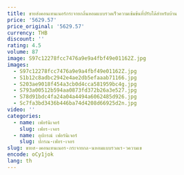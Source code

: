 ```yaml
---
title: ขายส่งคอนเทนเนอร์กระจายกลิ่นหอมแบบรวดเร็วความเข้มข้นที่ปรับได้สําหรับบ้าน
price: '5629.57'
price_original: '5629.57'
currency: THB
discount: ''
rating: 4.5
volume: 87
image: S97c12278fcc7476a9e9a4fbf49e01162Z.jpg
images:
  - S97c12278fcc7476a9e9a4fbf49e01162Z.jpg
  - S1b12c8adbc2942e4ae2db5efaaab71166.jpg
  - S203ae9018f454a3cb0d4cca581959bc4g.jpg
  - S793a00512b594aa0873fd372b26a3e527.jpg
  - S78d91bdc4fa24a04a4494a6062485d926.jpg
  - Sc7fa3bd3436b446ba74d4208d66925d2n.jpg
video: ''
categories:
  - name: เฟอร์นิเจอร์
    slug: เฟอร-เจอร
  - name: อุปกรณ์ เฟอร์นิเจอร์
    slug: ปกรณ-เฟอร-เจอร
slug: ขายส-งคอนเทนเนอร-กระจายกล-นหอมแบบรวดเร-วความเข
encode: oCy1jok
lang: th
---
```

  